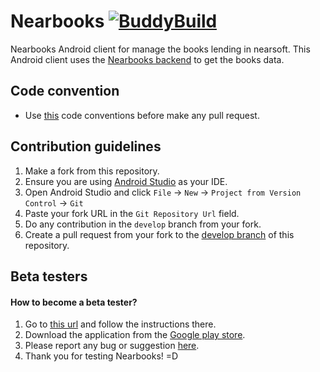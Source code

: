 # Nearbooks [![BuddyBuild](https://dashboard.buddybuild.com/api/statusImage?appID=56b0ee2d187416010091ba9a&branch=master&build=latest)](https://dashboard.buddybuild.com/apps/56b0ee2d187416010091ba9a/build/latest)

Nearbooks Android client for manage the books lending in nearsoft. This Android client uses the
[Nearbooks backend](https://github.com/Nearsoft/nearbooks) to get the books data.

## Code convention
- Use [this](https://source.android.com/source/code-style.html) code conventions before make any pull request.

## Contribution guidelines
1. Make a fork from this repository.
2. Ensure you are using [Android Studio](http://developer.android.com/intl/es/sdk/index.html) as your IDE.
3. Open Android Studio and click `File` -> `New` -> `Project from Version Control` -> `Git`
4. Paste your fork URL in the `Git Repository Url` field.
5. Do any contribution in the `develop` branch from your fork.
6. Create a pull request from your fork to the [develop branch](https://github.com/Nearsoft/nearbooks-android/tree/develop) of this repository.

## Beta testers
#### How to become a beta tester?
1. Go to [this url](https://play.google.com/apps/testing/com.nearsoft.nearbooks) and follow the instructions there.
2. Download the application from the [Google play store](https://play.google.com/store/apps/details?id=com.nearsoft.nearbooks).
3. Please report any bug or suggestion [here](https://github.com/Nearsoft/nearbooks-android/issues).
4. Thank you for testing Nearbooks! =D